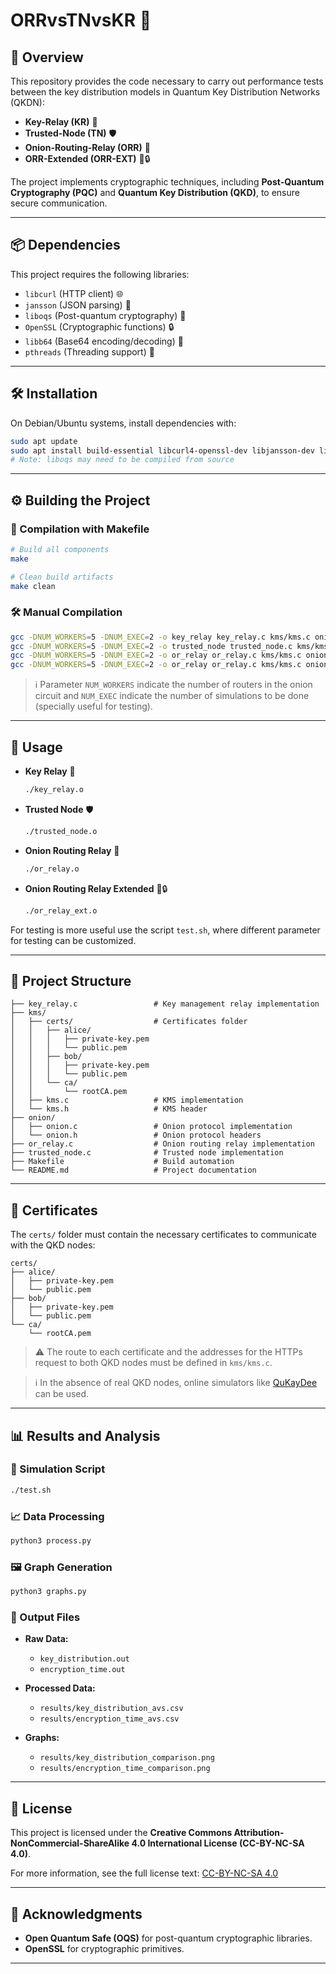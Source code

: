 
# ORRvsTNvsKR 🚀

## 🌟 Overview

This repository provides the code necessary to carry out performance tests between the key distribution models in Quantum Key Distribution Networks (QKDN):

- **Key-Relay (KR)** 🔑  
- **Trusted-Node (TN)** 🛡️  
- **Onion-Routing-Relay (ORR)** 🧅  
- **ORR-Extended (ORR-EXT)** 🧅🔒

The project implements cryptographic techniques, including **Post-Quantum Cryptography (PQC)** and **Quantum Key Distribution (QKD)**, to ensure secure communication.

---

## 📦 Dependencies

This project requires the following libraries:

- `libcurl` (HTTP client) 🌐  
- `jansson` (JSON parsing) 📄  
- `liboqs` (Post-quantum cryptography) 🔐  
- `OpenSSL` (Cryptographic functions) 🔒  
- `libb64` (Base64 encoding/decoding) 🧬  
- `pthreads` (Threading support) 🧵  

---

## 🛠️ Installation

On Debian/Ubuntu systems, install dependencies with:

```bash
sudo apt update
sudo apt install build-essential libcurl4-openssl-dev libjansson-dev libssl-dev libb64-dev
# Note: liboqs may need to be compiled from source
```

---

## ⚙️ Building the Project

### 🔧 Compilation with Makefile

```bash
# Build all components
make

# Clean build artifacts
make clean
```

### 🛠️ Manual Compilation

```bash
gcc -DNUM_WORKERS=5 -DNUM_EXEC=2 -o key_relay key_relay.c kms/kms.c onion/onion.c -lcurl -ljansson -loqs -lpthread -lssl -lcrypto -lb64
gcc -DNUM_WORKERS=5 -DNUM_EXEC=2 -o trusted_node trusted_node.c kms/kms.c onion/onion.c -lcurl -ljansson -loqs -lpthread -lssl -lcrypto -lb64
gcc -DNUM_WORKERS=5 -DNUM_EXEC=2 -o or_relay or_relay.c kms/kms.c onion/onion.c -lcurl -ljansson -loqs -lpthread -lssl -lcrypto -lb64
gcc -DNUM_WORKERS=5 -DNUM_EXEC=2 -o or_relay or_relay.c kms/kms.c onion/onion.c new_onion/new_onion.c -lcurl -ljansson -loqs -lpthread -lssl -lcrypto -lb64
```

> ℹ️ Parameter `NUM_WORKERS` indicate the number of routers in the onion circuit and `NUM_EXEC` indicate the number of simulations to be done (specially useful for testing).
---

## 🚀 Usage

- **Key Relay** 🔑  
  ```bash
  ./key_relay.o
  ```

- **Trusted Node** 🛡️  
  ```bash
  ./trusted_node.o
  ```

- **Onion Routing Relay** 🧅  
  ```bash
  ./or_relay.o
  ```

- **Onion Routing Relay Extended** 🧅🔒  
  ```bash
  ./or_relay_ext.o
  ```

For testing is more useful use the script `test.sh`, where different parameter for testing can be customized.

---

## 📂 Project Structure

```
├── key_relay.c                 # Key management relay implementation
├── kms/
│   ├── certs/                  # Certificates folder
│   │   ├── alice/
│   │   │   ├── private-key.pem 
│   │   │   └── public.pem
│   │   ├── bob/
│   │   │   ├── private-key.pem
│   │   │   └── public.pem
│   │   └── ca/
│   │       └── rootCA.pem
│   ├── kms.c                   # KMS implementation
│   └── kms.h                   # KMS header
├── onion/
│   ├── onion.c                 # Onion protocol implementation
│   └── onion.h                 # Onion protocol headers
├── or_relay.c                  # Onion routing relay implementation
├── trusted_node.c              # Trusted node implementation
├── Makefile                    # Build automation
└── README.md                   # Project documentation
```

---

## 🔑 Certificates

The `certs/` folder must contain the necessary certificates to communicate with the QKD nodes:

```
certs/
├── alice/
│   ├── private-key.pem
│   └── public.pem
├── bob/
│   ├── private-key.pem
│   └── public.pem
└── ca/
    └── rootCA.pem
```

> ⚠️ The route to each certificate and the addresses for the HTTPs request to both QKD nodes must be defined in `kms/kms.c`.

> ℹ️ In the absence of real QKD nodes, online simulators like [QuKayDee](https://qukaydee.com/pages/getting_started) can be used.

---

## 📊 Results and Analysis

### 🧪 Simulation Script

```bash
./test.sh
```

### 📈 Data Processing

```bash
python3 process.py
```

### 🖼️ Graph Generation

```bash
python3 graphs.py
```

### 📁 Output Files

- **Raw Data:**
  - `key_distribution.out`
  - `encryption_time.out`

- **Processed Data:**
  - `results/key_distribution_avs.csv`
  - `results/encryption_time_avs.csv`

- **Graphs:**
  - `results/key_distribution_comparison.png`
  - `results/encryption_time_comparison.png`

---

## 📜 License

This project is licensed under the **Creative Commons Attribution-NonCommercial-ShareAlike 4.0 International License (CC-BY-NC-SA 4.0)**.

For more information, see the full license text: [CC-BY-NC-SA 4.0](https://creativecommons.org/licenses/by-nc-sa/4.0/)

---

## 🙌 Acknowledgments

- **Open Quantum Safe (OQS)** for post-quantum cryptographic libraries.  
- **OpenSSL** for cryptographic primitives.  

---